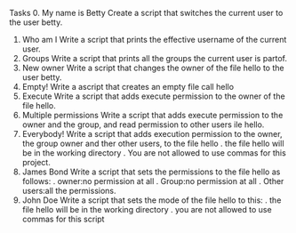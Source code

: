 Tasks
0. My name is Betty
Create a script that switches the current user to the user betty.
1. Who am I
Write a script that prints the effective username of the current user.
2. Groups
Write a script that prints all the groups the current user is partof.
3. New owner
Write a script that changes the owner of the file hello to the user betty.
4. Empty!
Write a ascript that creates an empty file call hello
5. Execute
Write a script that adds execute permission to the owner of the file hello.
6. Multiple permissions
Write a script that adds execute permission to the owner and the group, and read permission to other users ile hello.
7. Everybody!
Write a script that adds execution permission to the owner, the group owner and ther other users, to the file hello
. the file hello will be in the working directory
. You are not allowed to use commas for this project.
8. James Bond
Write a script that sets the permissions to the file hello as follows:
. owner:no permission at all
. Group:no permission at all
. Other users:all the permissions.
9. John Doe
Write a script that sets the mode of the file hello to this:
. the file hello will be in the working directory
. you are not allowed to use commas for this script
